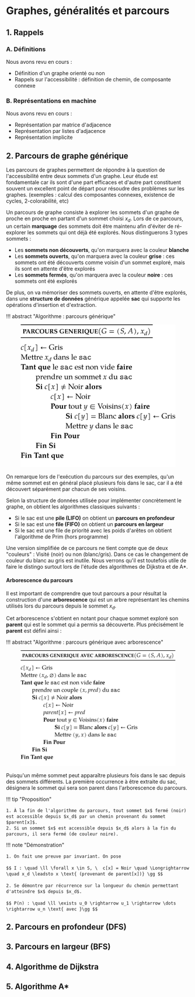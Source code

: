 # Graphes, généralités et parcours 

## 1. Rappels

### A. Définitions 

Nous avons revu en cours :

- Définition d'un graphe orienté ou non
- Rappels sur l'accessibilité : définition de chemin, de composante connexe

### B. Représentations en machine

Nous avons revu en cours :

- Représentation par matrice d'adjacence
- Représentation par listes d'adjacence
- Représentation implicite

## 2. Parcours de graphe générique

Les parcours de graphes permettent de répondre à la question de l'accessibilité entre deux sommets d'un graphe. Leur étude est fondamentale car ils sont d'une part efficaces et d'autre part constituent souvent un excellent point de départ pour résoudre des problèmes sur les graphes. (exemples : calcul des composantes connexes, existence de cycles, 2-colorabilité, etc)

Un parcours de graphe consiste à explorer les sommets d'un graphe de proche en proche en partant d'un sommet choisi $x_d$. Lors de ce parcours, un certain **marquage** des sommets doit être maintenu afin d'éviter de ré-explorer les sommets qui ont déjà été explorés. Nous distinguerons 3 types sommets :

- Les **sommets non découverts**, qu'on marquera avec la couleur **blanche**
- Les **sommets ouverts**, qu'on marquera avec la couleur **grise** : ces sommets ont été découverts comme voisin d'un sommet exploré, mais ils sont en attente d'être explorés
- Les **sommets fermés**, qu'on marquera avec la couleur **noire** : ces sommets ont été explorés

De plus, on va mémoriser des sommets ouverts, en attente d'être explorés, dans une **structure de données** générique appelée **sac** qui supporte les opérations d'insertion et d'extraction.

!!! abstract "Algorithme : parcours générique"
    <figure>
    ![Parcours de graphe générique](algo/pgenerique/pgenerique.svg)
    </figure>
    
On remarque lors de l'exécution du parcours sur des exemples, qu'un même sommet est en général placé plusieurs fois dans le sac, car il a été découvert séparément par chacun de ses voisins.


Selon la structure de données utilisée pour implémenter concrètement le graphe, on obtient les algorithmes classiques suivants :

- Si le sac est une **pile (LIFO)** on obtient un **parcours en profondeur**
- Si le sac est une **file (FIFO)** on obtient un **parcours en largeur**
- Si le sac est une file de priorité avec les poids d'arêtes on obtient l'algorithme de Prim (hors programme)

Une version simplifiée de ce parcours ne tient compte que de deux "couleurs" : Visité (noir) ou non (blanc/gris). Dans ce cas le changement de couleur du blanc au gris est inutile. Nous verrons qu'il est toutefois utile de faire le distingo surtout lors de l'étude des algorithmes de Dijkstra et de A*.

#### Arborescence du parcours

Il est important de comprendre que tout parcours a pour résultat la construction d'une **arborescence** qui est un arbre représentant les chemins utilisés lors du parcours depuis le sommet $x_d$.

Cet arborescence s'obtient en notant pour chaque sommet exploré son **parent** qui est le sommet qui a permis sa découverte. Plus précisément le **parent** est défini ainsi :

!!! abstract "Algorithme : parcours générique avec arborescence"
    <figure>
    ![Parcours avec arborescence](algo/pgenerique_parent/pgenerique_parent.svg)
    </figure>

Puisqu'un même sommet peut apparaître plusieurs fois dans le sac depuis des sommets différents. La première occurrence à être extraite du sac, désignera le sommet qui sera son parent dans l'arborescence du parcours.

!!! tip "Proposition"
    
    1. À la fin de l'algorithme du parcours, tout sommet $x$ fermé (noir) est accessible depuis $x_d$ par un chemin provenant du sommet $parent[x]$. 
    2. Si un sommet $x$ est accessible depuis $x_d$ alors à la fin du parcours, il sera fermé (de couleur noire).

!!! note "Démonstration"

    1. On fait une preuve par invariant. On pose

    $$ I : \quad \ll \forall x \in S, \  c[x] = Noir \quad \Longrightarrow \quad x_d \leadsto x \text{ (provenant de parent[x])} \gg $$

    2. Se démontre par récurrence sur la longueur du chemin permettant d'atteindre $x$ depuis $x_d$.

    $$ P(n) : \quad \ll \exists u_0 \rightarrow u_1 \rightarrow \dots \rightarrow u_n \text{ avec }\gg $$

 
## 2. Parcours en profondeur (DFS)

## 3. Parcours en largeur (BFS)

## 4. Algorithme de Dijkstra

## 5. Algorithme A*
